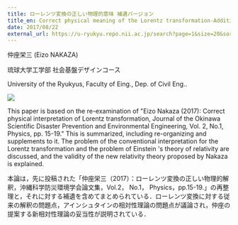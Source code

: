 ```yaml
---
title: ローレンツ変換の正しい物理的意味 補遺バージョン
title_en: Correct physical meaning of the Lorentz transformation-Additional explanation
date: 2017/08/22
external_url: https://u-ryukyu.repo.nii.ac.jp/search?page=1&size=20&sort=-createdate&search_type=2&q=1657698443681&timestamp=1658722077.3386552
---
```

仲座栄三 (Eizo NAKAZA)

琉球大学工学部 社会基盤デザインコース

University of the Ryukyus, Faculty of Eing., Dep. of Civil Eng..

![](/uploads/relativistic-coordinate-system-1.jpg)

This paper is based on the re-examination of "Eizo Nakaza (2017): Correct physical interpretation of Lorentz transformation, Journal of the Okinawa Scientific Disaster Prevention and Environmental Engineering, Vol. 2, No.1, Physics, pp. 15-19." This is summarized, including re-organizing and supplements to it. The problem of the conventional interpretation for the Lorentz transformation and the problem of Einstein 's theory of relativity are discussed, and the validity of the new relativity theory proposed by Nakaza is explained.

本論は，先に投稿された「仲座栄三（2017）：ローレンツ変換の正しい物理的解釈，沖縄科学防災環境学会論文集，Vol.2， No.1， Physics，pp.15-19.」の再整理と，それに対する補遺を含めてまとめられている．ローレンツ変換に対する従来の解釈の問題点，アインシュタインの相対性理論の問題点が議論され，仲座の提案する新相対性理論の妥当性が説明されている．
